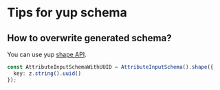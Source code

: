 # Tips for yup schema

## How to overwrite generated schema?

You can use yup [shape API](https://github.com/jquense/yup#objectshapefields-object-nosortedges-arraystring-string-schema).

```ts
const AttributeInputSchemaWithUUID = AttributeInputSchema().shape({
  key: z.string().uuid()
});
```

